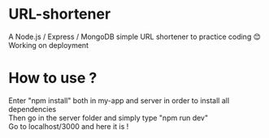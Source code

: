 # URL-shortener
A Node.js / Express / MongoDB simple URL shortener to practice coding :blush:  
Working on deployment

# How to use ?
Enter "npm install" both in my-app and server in order to install all dependencies  
Then go in the server folder and simply type "npm run dev"  
Go to localhost/3000 and here it is !  